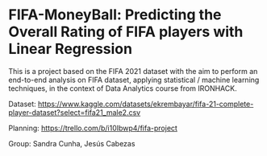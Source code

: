 # FIFA-MoneyBall: Predicting the Overall Rating of FIFA players with Linear Regression

This is a project based on the FIFA 2021 dataset with the aim to perform an end-to-end analysis on FIFA dataset, applying statistical / machine learning techniques, in the context of Data Analytics course from IRONHACK.


Dataset: https://www.kaggle.com/datasets/ekrembayar/fifa-21-complete-player-dataset?select=fifa21_male2.csv

Planning: https://trello.com/b/i10Ibwp4/fifa-project

Group: Sandra Cunha, Jesús Cabezas

